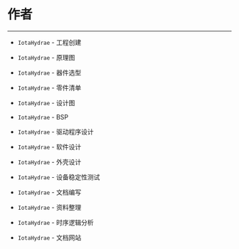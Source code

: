 # 作者
------

* `IotaHydrae` - 工程创建

* `IotaHydrae` - 原理图

* `IotaHydrae` - 器件选型

* `IotaHydrae` - 零件清单

* `IotaHydrae` - 设计图

* `IotaHydrae` - BSP

* `IotaHydrae` - 驱动程序设计

* `IotaHydrae` - 软件设计

* `IotaHydrae` - 外壳设计

* `IotaHydrae` - 设备稳定性测试

* `IotaHydrae` - 文档编写

* `IotaHydrae` - 资料整理

* `IotaHydrae` - 时序逻辑分析

* `IotaHydrae` - 文档网站
